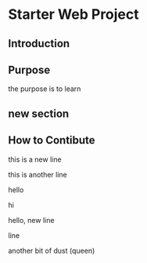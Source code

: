 # Starter Web Project

## Introduction

## Purpose

the purpose is to learn

## new section

## How to Contibute

this is a new line

this is another line

hello

hi

hello, new line

line

another bit of dust (queen)